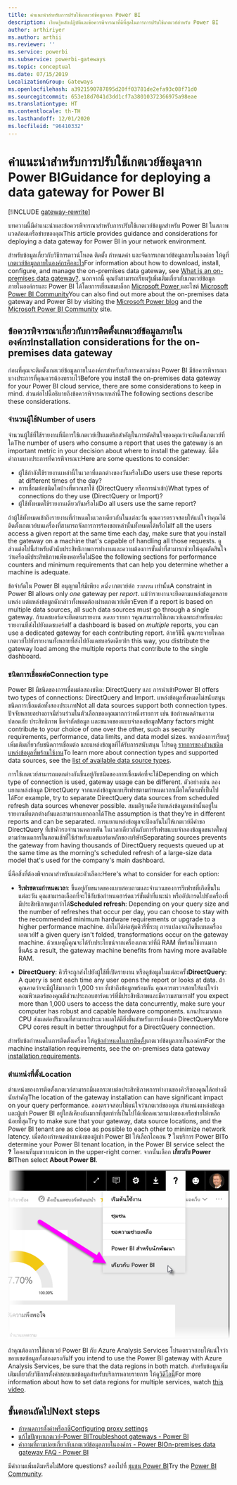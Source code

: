 ```yaml
---
title: คำแนะนำสำหรับการปรับใช้เกตเวย์ข้อมูลจาก Power BI
description: เรียนรู้หลักปฏิบัติและข้อควรพิจารณาที่ดีที่สุดในการการปรับใช้เกตเวย์สำหรับ Power BI
author: arthiriyer
ms.author: arthii
ms.reviewer: ''
ms.service: powerbi
ms.subservice: powerbi-gateways
ms.topic: conceptual
ms.date: 07/15/2019
LocalizationGroup: Gateways
ms.openlocfilehash: a3921590787895d20ff03781de2efa93c08f71d0
ms.sourcegitcommit: 653e18d7041d3dd1cf7a38010372366975a98eae
ms.translationtype: HT
ms.contentlocale: th-TH
ms.lasthandoff: 12/01/2020
ms.locfileid: "96410332"
---
```

# <a name="guidance-for-deploying-a-data-gateway-for-power-bi"></a><span data-ttu-id="83b68-103">คำแนะนำสำหรับการปรับใช้เกตเวย์ข้อมูลจาก Power BI</span><span class="sxs-lookup"><span data-stu-id="83b68-103">Guidance for deploying a data gateway for Power BI</span></span>

[!INCLUDE [gateway-rewrite](../includes/gateway-rewrite.md)]

<span data-ttu-id="83b68-104">บทความนี้มีคำแนะนำและข้อควรพิจารณาสำหรับการปรับใช้เกตเวย์ข้อมูลสำหรับ Power BI ในสภาพแวดล้อมเครือข่ายของคุณ</span><span class="sxs-lookup"><span data-stu-id="83b68-104">This article provides guidance and considerations for deploying a data gateway for Power BI in your network environment.</span></span>

<span data-ttu-id="83b68-105">สำหรับข้อมูลเกี่ยวกับวิธีการดาวน์โหลด ติดตั้ง กำหนดค่า และจัดการเกตเวย์ข้อมูลภายในองค์กร ให้ดูที่ [เกตเวย์ข้อมูลภายในองค์กรคืออะไร](/data-integration/gateway/service-gateway-onprem)</span><span class="sxs-lookup"><span data-stu-id="83b68-105">For information about how to download, install, configure, and manage the on-premises data gateway, see [What is an on-premises data gateway?](/data-integration/gateway/service-gateway-onprem).</span></span> <span data-ttu-id="83b68-106">นอกจากนี้ คุณยังสามารถเรียนรู้เพิ่มเติมเกี่ยวกับเกตเวย์ข้อมูลภายในองค์กรและ Power BI ได้โดยการเยี่ยมชมบล็อก [Microsoft Power ](https://powerbi.microsoft.com/blog/)และไซต์ [Microsoft Power BI Community](https://community.powerbi.com/)</span><span class="sxs-lookup"><span data-stu-id="83b68-106">You can also find out more about the on-premises data gateway and Power BI by visiting the [Microsoft Power blog](https://powerbi.microsoft.com/blog/) and the [Microsoft Power BI Community](https://community.powerbi.com/) site.</span></span>

## <a name="installation-considerations-for-the-on-premises-data-gateway"></a><span data-ttu-id="83b68-107">ข้อควรพิจารณาเกี่ยวกับการติดตั้งเกตเวย์ข้อมูลภายในองค์กร</span><span class="sxs-lookup"><span data-stu-id="83b68-107">Installation considerations for the on-premises data gateway</span></span>

<span data-ttu-id="83b68-108">ก่อนที่คุณจะติดตั้งเกตเวย์ข้อมูลภายในองค์กรสำหรับบริการคลาวด์ของ Power BI มีข้อควรพิจารณาบางประการที่คุณควรต้องทราบไว้</span><span class="sxs-lookup"><span data-stu-id="83b68-108">Before you install the on-premises data gateway for your Power BI cloud service, there are some considerations to keep in mind.</span></span> <span data-ttu-id="83b68-109">ส่วนต่อไปนี้อธิบายถึงข้อควรพิจารณาเหล่านี้</span><span class="sxs-lookup"><span data-stu-id="83b68-109">The following sections describe these considerations.</span></span>

### <a name="number-of-users"></a><span data-ttu-id="83b68-110">จำนวนผู้ใช้</span><span class="sxs-lookup"><span data-stu-id="83b68-110">Number of users</span></span>

<span data-ttu-id="83b68-111">จำนวนผู้ใช้ที่ใช้รายงานที่มีการใช้เกตเวย์เป็นเมตริกสำคัญในการตัดสินใจของคุณว่าจะติดตั้งเกตเวย์ที่ใด</span><span class="sxs-lookup"><span data-stu-id="83b68-111">The number of users who consume a report that uses the gateway is an important metric in your decision about where to install the gateway.</span></span> <span data-ttu-id="83b68-112">นี่คือคำถามบางประการที่ควรพิจารณา:</span><span class="sxs-lookup"><span data-stu-id="83b68-112">Here are some questions to consider:</span></span>

* <span data-ttu-id="83b68-113">ผู้ใช้กำลังใช้รายงานเหล่านี้ในเวลาที่แตกต่างของวันหรือไม่</span><span class="sxs-lookup"><span data-stu-id="83b68-113">Do users use these reports at different times of the day?</span></span>
* <span data-ttu-id="83b68-114">การเชื่อมต่อชนิดใดบ้างที่พวกเขาใช้ (DirectQuery หรือการนำเข้า)</span><span class="sxs-lookup"><span data-stu-id="83b68-114">What types of connections do they use (DirectQuery or Import)?</span></span>
* <span data-ttu-id="83b68-115">ผู้ใช้ทั้งหมดใช้รายงานเดียวกันหรือไม่</span><span class="sxs-lookup"><span data-stu-id="83b68-115">Do all users use the same report?</span></span>

<span data-ttu-id="83b68-116">ถ้าผู้ใช้ทั้งหมดเข้าถึงรายงานที่กำหนดในเวลาเดียวกันในแต่ละวัน คุณควรตรวจสอบให้แน่ใจว่าคุณได้ติดตั้งเกตเวย์บนเครื่องที่สามารถจัดการการร้องขอเหล่านั้นทั้งหมดได้หรือไม่</span><span class="sxs-lookup"><span data-stu-id="83b68-116">If all the users access a given report at the same time each day, make sure that you install the gateway on a machine that's capable of handling all those requests.</span></span> <span data-ttu-id="83b68-117">ดูส่วนต่อไปนี้สำหรับตัวนับประสิทธิภาพการทำงานและความต้องการขั้นต่ำที่สามารถช่วยให้คุณตัดสินใจว่าเครื่องมีประสิทธิภาพเพียงพอหรือไม่</span><span class="sxs-lookup"><span data-stu-id="83b68-117">See the following sections for performance counters and minimum requirements that can help you determine whether a machine is adequate.</span></span>

<span data-ttu-id="83b68-118">ข้อจำกัดใน Power BI อนุญาตให้มีเพียง *หนึ่ง* เกตเวย์ต่อ *รายงาน* เท่านั้น</span><span class="sxs-lookup"><span data-stu-id="83b68-118">A constraint in Power BI allows only *one* gateway per *report*.</span></span> <span data-ttu-id="83b68-119">แม้ว่ารายงานจะยึดตามแหล่งข้อมูลหลายแหล่ง แต่แหล่งข้อมูลดังกล่าวทั้งหมดต้องผ่านเกตเวย์เดียว</span><span class="sxs-lookup"><span data-stu-id="83b68-119">Even if a report is based on multiple data sources, all such data sources must go through a single gateway.</span></span> <span data-ttu-id="83b68-120">ถ้าแดชบอร์ดจะยึดตามรายงาน *หลาย* รายกา รคุณสามารถใช้เกตเวย์เฉพาะสำหรับแต่ละรายงานที่ส่งไปยังแดชบอร์ด</span><span class="sxs-lookup"><span data-stu-id="83b68-120">If a dashboard is based on *multiple* reports, you can use a dedicated gateway for each contributing report.</span></span> <span data-ttu-id="83b68-121">ด้วยวิธีนี้ คุณกระจายโหลดเกตเวย์ไปยังรายงานทั้งหลายที่ส่งไปยังแดชบอร์ดเดียว</span><span class="sxs-lookup"><span data-stu-id="83b68-121">In this way, you distribute the gateway load among the multiple reports that contribute to the single dashboard.</span></span>

### <a name="connection-type"></a><span data-ttu-id="83b68-122">ชนิดการเชื่อมต่อ</span><span class="sxs-lookup"><span data-stu-id="83b68-122">Connection type</span></span>

<span data-ttu-id="83b68-123">Power BI มีชนิดของการเชื่อมต่อสองชนิด: DirectQuery และ การนำเข้า</span><span class="sxs-lookup"><span data-stu-id="83b68-123">Power BI offers two types of connections: DirectQuery and Import.</span></span> <span data-ttu-id="83b68-124">แหล่งข้อมูลทั้งหมดไม่สนับสนุนชนิดการเชื่อมต่อทั้งสองประเภท</span><span class="sxs-lookup"><span data-stu-id="83b68-124">Not all data sources support both connection types.</span></span> <span data-ttu-id="83b68-125">ปัจจัยหลายอย่างอาจมีส่วนร่วมในตัวเลือกของคุณมากกว่าหนึ่งรายการ เช่น ข้อกำหนดด้านความปลอดภัย ประสิทธิภาพ ขีดจำกัดข้อมูล และขนาดของแบบจำลองข้อมูล</span><span class="sxs-lookup"><span data-stu-id="83b68-125">Many factors might contribute to your choice of one over the other, such as security requirements, performance, data limits, and data model sizes.</span></span> <span data-ttu-id="83b68-126">หากต้องการเรียนรู้เพิ่มเติมเกี่ยวกับชนิดการเชื่อมต่อ และแหล่งข้อมูลที่ได้รับการสนับสนุน โปรดดู [รายการของส่วนชนิดแหล่งข้อมูลที่พร้อมใช้งาน](service-gateway-data-sources.md#list-of-available-data-source-types)</span><span class="sxs-lookup"><span data-stu-id="83b68-126">To learn more about connection types and supported data sources, see the [list of available data source types](service-gateway-data-sources.md#list-of-available-data-source-types).</span></span>

<span data-ttu-id="83b68-127">การใช้เกตเวย์สามารถแตกต่างกันขึ้นอยู่กับชนิดของการเชื่อมต่อที่จะใช้</span><span class="sxs-lookup"><span data-stu-id="83b68-127">Depending on which type of connection is used, gateway usage can be different.</span></span> <span data-ttu-id="83b68-128">ตัวอย่างเช่น ลองแยกแหล่งข้อมูล DirectQuery จากแหล่งข้อมูลแบบรีเฟรชตามกำหนดเวลาเมื่อใดก็ตามที่เป็นไปได้</span><span class="sxs-lookup"><span data-stu-id="83b68-128">For example, try to separate DirectQuery data sources from scheduled refresh data sources whenever possible.</span></span> <span data-ttu-id="83b68-129">สมมติฐานคือว่าแหล่งข้อมูลเหล่านั้นอยู่ในรายงานที่แตกต่างกันและสามารถแยกออกได้</span><span class="sxs-lookup"><span data-stu-id="83b68-129">The assumption is that they're in different reports and can be separated.</span></span> <span data-ttu-id="83b68-130">การแยกแหล่งข้อมูลจะป้องกันไม่ให้เกตเวย์มีคำขอ DirectQuery ที่เข้าคิวรอจำนวนหลายพัน ในเวลาเดียวกันกับการรีเฟรชแบบจำลองข้อมูลขนาดใหญ่ตามกำหนดการในตอนเช้าที่ใช้สำหรับแดชบอร์ดหลักของบริษัท</span><span class="sxs-lookup"><span data-stu-id="83b68-130">Separating sources prevents the gateway from having thousands of DirectQuery requests queued up at the same time as the morning's scheduled refresh of a large-size data model that's used for the company's main dashboard.</span></span> 

<span data-ttu-id="83b68-131">นี่คือสิ่งที่ต้องพิจารณาสำหรับแต่ละตัวเลือก:</span><span class="sxs-lookup"><span data-stu-id="83b68-131">Here's what to consider for each option:</span></span>

* <span data-ttu-id="83b68-132">**รีเฟรชตามกำหนดเวลา**: ขึ้นอยู่กับขนาดของแบบสอบถามและจำนวนของการรีเฟรชที่เกิดขึ้นในแต่ละวัน คุณสามารถเลือกที่จะใช้กับข้อกำหนดฮาร์ดแวร์ขั้นต่ำที่แนะนำ หรืออัปเกรดไปยังเครื่องที่มีประสิทธิภาพสูงกว่าได้</span><span class="sxs-lookup"><span data-stu-id="83b68-132">**Scheduled refresh**: Depending on your query size and the number of refreshes that occur per day, you can choose to stay with the recommended minimum hardware requirements or upgrade to a higher performance machine.</span></span> <span data-ttu-id="83b68-133">ถ้าไม่ได้ห่อหุ้มคิวรีที่ระบุ การแปลงจะเกิดขึ้นบนเครื่องเกตเวย์</span><span class="sxs-lookup"><span data-stu-id="83b68-133">If a given query isn't folded, transformations occur on the gateway machine.</span></span> <span data-ttu-id="83b68-134">ด้วยเหตุนี้คุณจะได้รับประโยชน์จากเครื่องเกตเวย์ที่มี RAM ที่พร้อมใช้งานมากขึ้น</span><span class="sxs-lookup"><span data-stu-id="83b68-134">As a result, the gateway machine benefits from having more available RAM.</span></span>

* <span data-ttu-id="83b68-135">**DirectQuery**: คิวรีจะถูกส่งไปยังผู้ใช้ที่เปิดรายงาน หรือดูข้อมูลในแต่ละครั้ง</span><span class="sxs-lookup"><span data-stu-id="83b68-135">**DirectQuery**: A query is sent each time any user opens the report or looks at data.</span></span> <span data-ttu-id="83b68-136">ถ้าคุณคาดว่าจะมีผู้ใช้มากกว่า 1,000 ราย ที่เข้าถึงข้อมูลพร้อมกัน คุณควรตรวจสอบให้แน่ใจว่าคอมพิวเตอร์ของคุณมีส่วนประกอบฮาร์ดแวร์ที่มีประสิทธิภาพและมีความสามารถ</span><span class="sxs-lookup"><span data-stu-id="83b68-136">If you expect more than 1,000 users to access the data concurrently, make sure your computer has robust and capable hardware components.</span></span> <span data-ttu-id="83b68-137">แกนประมวลผล CPU ส่งผลต่อปริมาณที่สามารถประมวลผลได้ดียิ่งขึ้นสำหรับการเชื่อมต่อ DirectQuery</span><span class="sxs-lookup"><span data-stu-id="83b68-137">More CPU cores result in better throughput for a DirectQuery connection.</span></span>

<span data-ttu-id="83b68-138">สำหรับข้อกำหนดในการติดตั้งเครื่อง ให้ดู[ข้อกำหนดในการติดตั้ง](/data-integration/gateway/service-gateway-install#requirements)เกตเวย์ข้อมูลภายในองค์กร</span><span class="sxs-lookup"><span data-stu-id="83b68-138">For the machine installation requirements, see the on-premises data gateway [installation requirements](/data-integration/gateway/service-gateway-install#requirements).</span></span>

### <a name="location"></a><span data-ttu-id="83b68-139">ตำแหน่งที่ตั้ง</span><span class="sxs-lookup"><span data-stu-id="83b68-139">Location</span></span>

<span data-ttu-id="83b68-140">ตำแหน่งของการติดตั้งเกตเวย์สามารถมีผลกระทบต่อประสิทธิภาพการทำงานของคิวรีของคุณได้อย่างมีนัยสำคัญ</span><span class="sxs-lookup"><span data-stu-id="83b68-140">The location of the gateway installation can have significant impact on your query performance.</span></span> <span data-ttu-id="83b68-141">ลองตรวจสอบให้แน่ใจว่าเกตเวย์ของคุณ ตำแหน่งแหล่งข้อมูล และผู้เช่า Power BI อยู่ใกล้เคียงกันมากที่สุดเท่าที่เป็นไปได้เพื่อลดเวลาแฝงของเครือข่ายให้เหลือน้อยที่สุด</span><span class="sxs-lookup"><span data-stu-id="83b68-141">Try to make sure that your gateway, data source locations, and the Power BI tenant are as close as possible to each other to minimize network latency.</span></span> <span data-ttu-id="83b68-142">เมื่อต้องกำหนดตำแหน่งของผู้เช่า Power BI ให้เลือกไอคอน **?** ในบริการ Power BI</span><span class="sxs-lookup"><span data-stu-id="83b68-142">To determine your Power BI tenant location, in the Power BI service select the **?**</span></span> <span data-ttu-id="83b68-143">ไอคอนที่มุมขวาบน</span><span class="sxs-lookup"><span data-stu-id="83b68-143">icon in the upper-right corner.</span></span> <span data-ttu-id="83b68-144">จากนั้นเลือก **เกี่ยวกับ Power BI**</span><span class="sxs-lookup"><span data-stu-id="83b68-144">Then select **About Power BI**.</span></span>

![กำหนดตำแหน่งที่ตั้งของผู้เช่า Power BI ของคุณ](media/service-gateway-deployment-guidance/powerbi-gateway-deployment-guidance_02.png)

<span data-ttu-id="83b68-146">ถ้าคุณต้องการใช้เกตเวย์ Power BI กับ Azure Analysis Services โปรดตรวจสอบให้แน่ใจว่าขอบเขตข้อมูลทั้งสองตรงกัน</span><span class="sxs-lookup"><span data-stu-id="83b68-146">If you intend to use the Power BI gateway with Azure Analysis Services, be sure that the data regions in both match.</span></span> <span data-ttu-id="83b68-147">สำหรับข้อมูลเพิ่มเติมเกี่ยวกับวิธีการตั้งค่าขอบเขตข้อมูลสำหรับบริการหลายรายการ ให้ดู[วิดีโอนี้](https://guyinacube.com/2018/01/power-bi-azure-analysis-services-gateway-data-region/)</span><span class="sxs-lookup"><span data-stu-id="83b68-147">For more information about how to set data regions for multiple services, watch [this video](https://guyinacube.com/2018/01/power-bi-azure-analysis-services-gateway-data-region/).</span></span>

## <a name="next-steps"></a><span data-ttu-id="83b68-148">ขั้นตอนถัดไป</span><span class="sxs-lookup"><span data-stu-id="83b68-148">Next steps</span></span>

* [<span data-ttu-id="83b68-149">กำหนดการตั้งค่าพร็อกซี</span><span class="sxs-lookup"><span data-stu-id="83b68-149">Configuring proxy settings</span></span>](/data-integration/gateway/service-gateway-proxy)  
* [<span data-ttu-id="83b68-150">แก้ไขปัญหาเกตเวย์-Power BI</span><span class="sxs-lookup"><span data-stu-id="83b68-150">Troubleshoot gateways - Power BI</span></span>](service-gateway-onprem-tshoot.md)  
* [<span data-ttu-id="83b68-151">คำถามที่ถามบ่อยเกี่ยวกับเกตเวย์ข้อมูลภายในองค์กร - Power BI</span><span class="sxs-lookup"><span data-stu-id="83b68-151">On-premises data gateway FAQ - Power BI</span></span>](service-gateway-power-bi-faq.md)  

<span data-ttu-id="83b68-152">มีคำถามเพิ่มเติมหรือไม่</span><span class="sxs-lookup"><span data-stu-id="83b68-152">More questions?</span></span> <span data-ttu-id="83b68-153">ลองไปที่ [ชุมชน Power BI](https://community.powerbi.com/)</span><span class="sxs-lookup"><span data-stu-id="83b68-153">Try the [Power BI Community](https://community.powerbi.com/).</span></span>
